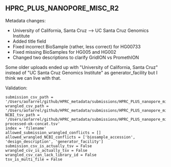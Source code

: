 ## HPRC_PLUS_NANOPORE_MISC_R2

Metadata changes:
* University of California, Santa Cruz --> UC Santa Cruz Genomics Institute
* Added title field
* Fixed incorrect BioSample (rather, less correct) for HG00733
* Fixed missing BioSamples for HG005 and HG002
* Changed two descriptions to clarify GridION vs PromethION

Some older uploads ended up with "University of California, Santa Cruz" instead of "UC Santa Cruz Genomics Institute" as generator_facility but I think we can live with that.

Validation:
```
submission_csv_path = '/Users/aofarrel/github/HPRC_metadata/submissions/HPRC_PLUS_nanopore_misc_R2/HPRC_PLUS_nanopore_misc_R2_submission_metadata.csv'
wrangled_csv_path = '/Users/aofarrel/github/HPRC_metadata/submissions/HPRC_PLUS_nanopore_misc_R2/HPRC_PLUS_nanopore_misc_R2_data_table.csv'
NCBI_tsv_path = '/Users/aofarrel/github/HPRC_metadata/submissions/HPRC_PLUS_nanopore_misc_R2/metadata-processed-ok-concat.tsv'
index = 'filename'
allowed_submission_wrangled_conflicts = []
allowed_wrangled_NCBI_conflicts = ['biosample_accession', 'design_description', 'generator_facility']
submission_csv_is_actually_tsv = False
wrangled_csv_is_actually_tsv = False
wrangled_csv_can_lack_library_id = False
tsv_is_multi_file = False
```